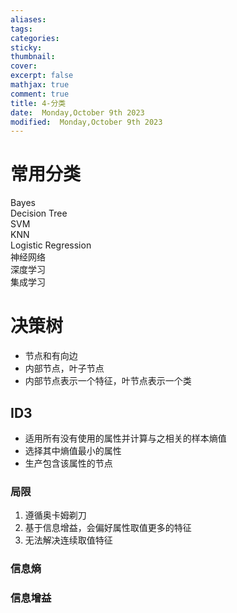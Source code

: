 ```yaml
---
aliases: 
tags: 
categories:
sticky:
thumbnail:
cover: 
excerpt: false
mathjax: true
comment: true
title: 4-分类
date:  Monday,October 9th 2023
modified:  Monday,October 9th 2023
---
```


# 常用分类

Bayes  
Decision Tree  
SVM  
KNN  
Logistic Regression  
神经网络  
深度学习  
集成学习

# 决策树

- 节点和有向边
- 内部节点，叶子节点
- 内部节点表示一个特征，叶节点表示一个类

## ID3

- 适用所有没有使用的属性并计算与之相关的样本熵值
- 选择其中熵值最小的属性
- 生产包含该属性的节点

### 局限

1. 遵循奥卡姆剃刀
2. 基于信息增益，会偏好属性取值更多的特征
3. 无法解决连续取值特征

### 信息熵

### 信息增益

